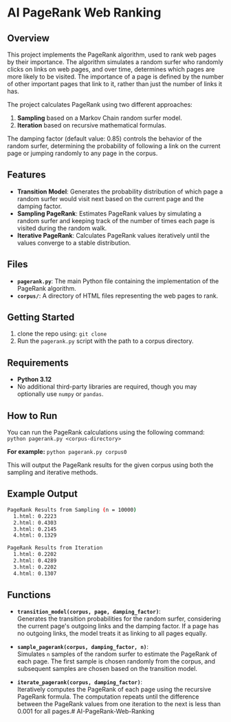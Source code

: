 # AI PageRank Web Ranking

## Overview

This project implements the PageRank algorithm, used to rank web pages by their importance. The algorithm simulates a random surfer who randomly clicks on links on web pages, and over time, determines which pages are more likely to be visited. The importance of a page is defined by the number of other important pages that link to it, rather than just the number of links it has.

The project calculates PageRank using two different approaches:
1. **Sampling** based on a Markov Chain random surfer model.
2. **Iteration** based on recursive mathematical formulas.

The damping factor (default value: 0.85) controls the behavior of the random surfer, determining the probability of following a link on the current page or jumping randomly to any page in the corpus.

## Features

- **Transition Model**: Generates the probability distribution of which page a random surfer would visit next based on the current page and the damping factor.
- **Sampling PageRank**: Estimates PageRank values by simulating a random surfer and keeping track of the number of times each page is visited during the random walk.
- **Iterative PageRank**: Calculates PageRank values iteratively until the values converge to a stable distribution.

## Files

- **`pagerank.py`**: The main Python file containing the implementation of the PageRank algorithm.
- **`corpus/`**: A directory of HTML files representing the web pages to rank.

## Getting Started

1. clone the repo using: `git clone`
2. Run the `pagerank.py` script with the path to a corpus directory.

## Requirements

- **Python 3.12**
- No additional third-party libraries are required, though you may optionally use `numpy` or `pandas`.

## How to Run

You can run the PageRank calculations using the following command: `python pagerank.py <corpus-directory>`

**For example:** `python pagerank.py corpus0`

This will output the PageRank results for the given corpus using both the sampling and iterative methods.

## Example Output
```bash
PageRank Results from Sampling (n = 10000)
  1.html: 0.2223
  2.html: 0.4303
  3.html: 0.2145
  4.html: 0.1329

PageRank Results from Iteration
  1.html: 0.2202
  2.html: 0.4289
  3.html: 0.2202
  4.html: 0.1307
```

## Functions

- **`transition_model(corpus, page, damping_factor)`**:  
  Generates the transition probabilities for the random surfer, considering the current page's outgoing links and the damping factor. If a page has no outgoing links, the model treats it as linking to all pages equally.

- **`sample_pagerank(corpus, damping_factor, n)`**:  
  Simulates `n` samples of the random surfer to estimate the PageRank of each page. The first sample is chosen randomly from the corpus, and subsequent samples are chosen based on the transition model.

- **`iterate_pagerank(corpus, damping_factor)`**:  
  Iteratively computes the PageRank of each page using the recursive PageRank formula. The computation repeats until the difference between the PageRank values from one iteration to the next is less than 0.001 for all pages.# AI-PageRank-Web-Ranking

